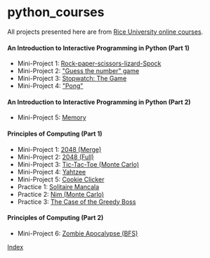 # python_courses

All projects presented here are from [Rice University online courses](https://www.coursera.org/specialization/fundamentalscomputing2/37).

#### An Introduction to Interactive Programming in Python (Part 1)
- Mini-Project 1: [Rock-paper-scissors-lizard-Spock](http://linzifan.github.io/python_courses/IPP-Project1)
- Mini-Project 2: ["Guess the number" game](http://linzifan.github.io/python_courses/IPP-Project2)
- Mini-Project 3: [Stopwatch: The Game](http://linzifan.github.io/python_courses/IPP-Project3)
- Mini-Project 4: ["Pong"](http://linzifan.github.io/python_courses/IPP-Project4)


#### An Introduction to Interactive Programming in Python (Part 2)
- Mini-Project 5: [Memory](http://linzifan.github.io/python_courses/IPP-Project5)


#### Principles of Computing (Part 1)
- Mini-Project 1: [2048 (Merge)](http://linzifan.github.io/python_courses/PoC-Project1)
- Mini-Project 2: [2048 (Full)](http://linzifan.github.io/python_courses/PoC-Project2)
- Mini-Project 3: [Tic-Tac-Toe (Monte Carlo)](http://linzifan.github.io/python_courses/PoC-Project3)
- Mini-Project 4: [Yahtzee](http://linzifan.github.io/python_courses/PoC-Project4)
- Mini-Project 5: [Cookie Clicker](http://linzifan.github.io/python_courses/PoC-Project5)
- Practice 1: [Solitaire Mancala](http://linzifan.github.io/python_courses/PoC-Practice1)
- Practice 2: [Nim (Monte Carlo)](http://linzifan.github.io/python_courses/PoC-Practice2)
- Practice 3: [The Case of the Greedy Boss](http://linzifan.github.io/python_courses/PoC-Practice3)


#### Principles of Computing (Part 2)
- Mini-Project 6: [Zombie Apocalypse (BFS)](http://linzifan.github.io/python_courses/PoC-Project6)


[Index](http://linzifan.github.io/python_courses/Index)
